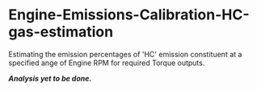 # Engine-Emissions-Calibration-HC-gas-estimation
Estimating the emission percentages of 'HC' emission constituent at a specified ange of Engine RPM for required Torque outputs.

***Analysis yet to be done.***
